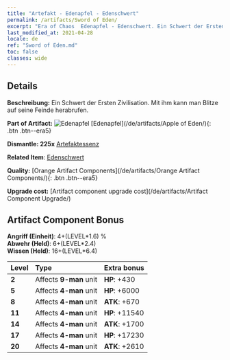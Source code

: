 ```yaml
---
title: "Artefakt - Edenapfel - Edenschwert"
permalink: /artifacts/Sword of Eden/
excerpt: "Era of Chaos  Edenapfel - Edenschwert. Ein Schwert der Ersten Zivilisation. Mit ihm kann man Blitze auf seine Feinde herabrufen."
last_modified_at: 2021-04-28
locale: de
ref: "Sword of Eden.md"
toc: false
classes: wide
---
```




## Details

 **Beschreibung:** Ein Schwert der Ersten Zivilisation. Mit ihm kann man Blitze auf seine Feinde herabrufen.

 **Part of Artifact:** ![Edenapfel](/images/t/icon_artifact_49.png) [Edenapfel](/de/artifacts/Apple of Eden/){: .btn .btn--era5}

 **Dismantle: 225x** [Artefaktessenz](/ItemsDE/con_905/)

 **Related Item**: [Edenschwert](/ItemsDE/art_185/)

 **Quality:** [Orange Artifact Components](/de/artifacts/Orange Artifact Components/){: .btn .btn--era5}

 **Upgrade cost:** [Artifact component upgrade cost](/de/artifacts/Artifact Component Upgrade/)

## Artifact Component Bonus

  **Angriff (Einheit)**: 4+(LEVEL\*1.6) %<br/>**Abwehr (Held)**: 6+(LEVEL\*2.4)<br/>**Wissen (Held)**: 16+(LEVEL\*6.4)

  |  Level  | Type |    Extra bonus  | 
  |:--------|:-----|:----------------| 
  | **2** | Affects **9-man** unit | **HP**: +430 | 
  | **5** | Affects **4-man** unit | **HP**: +6000 | 
  | **8** | Affects **4-man** unit | **ATK**: +670 | 
  | **11** | Affects **4-man** unit | **HP**: +11540 | 
  | **14** | Affects **4-man** unit | **ATK**: +1700 | 
  | **17** | Affects **4-man** unit | **HP**: +17230 | 
  | **20** | Affects **4-man** unit | **ATK**: +2610 | 
